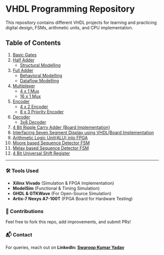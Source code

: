 # VHDL Programming Repository 

This repository contains different VHDL projects for learning and practicing digital design, FSMs, arithmetic units, and CPU implementation. 

## Table of Contents  
1. [Basic Gates](basic_gates)
2. [Half Adder](halfadder)
     - [Structural Modelling](halfadder/hastructural)
3. [Full Adder](fulladder)
     - [Behavioral Modelling](fulladder/behavioral)
     - [Dataflow Modelling](fulladder/dataflow)
4. [Multiplexer](multiplexer)
    - [4 x 1 Mux](multiplexer/behavioral_4x1)
    - [16 x 1 Mux](multiplexer/dataflow_16x1)
5. [Encoder](encoder)
    - [4 x 2 Encoder](encoder/structural_4x2)
    - [8 x 3 Priority Encoder](encoder/8x3_priority)
6. [Decoder](decoder)
    - [3x8 Decoder](decoder/3x8)
7. [4 Bit Ripple Carry Adder (Board Implementation)](RCA_Adder4Bit)
8. [Interfacing Seven Segment Display using VHDL(Board Implementation](7SegmentDisplay)
9. [Arithmetic Logic Unit(ALU) into FPGA](ALU)
10. [Moore based Sequence Detector FSM](mooreFSM)
11. [Melay based Sequence Detector FSM](melayFSM)
12. [4 Bit Universal Shift Register](Shiftreg)

---

### 🛠️ Tools Used  
- **Xilinx Vivado** (Simulation & FPGA Implementation)  
- **ModelSim** (Functional & Timing Simulation)  
- **GHDL & GTKWave** (For Open-Source Simulation)  
- **Artix-7 Nexys A7-100T** (FPGA Board for Hardware Testing) 

### 🤝 Contributions  
Feel free to fork this repo, add improvements, and submit PRs!  

### 📬 Contact  
For queries, reach out on **LinkedIn: [Swaroop Kumar Yadav](https://www.linkedin.com/in/swaroop2sky/)** 
